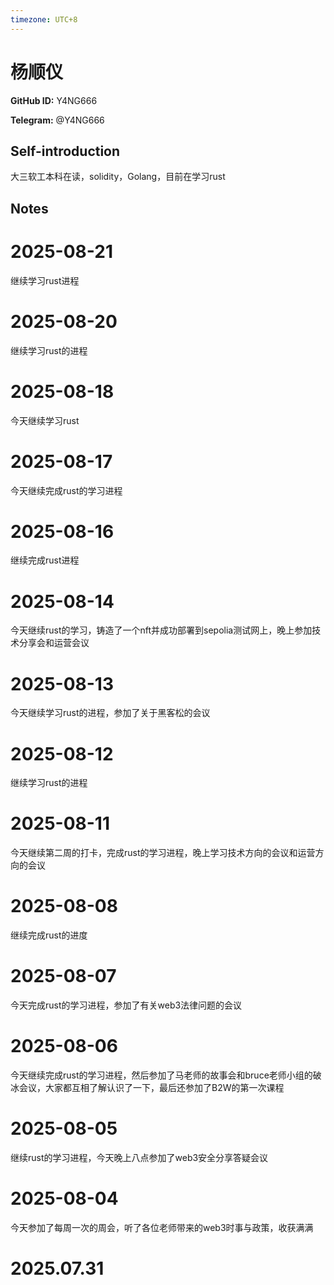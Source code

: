 ```yaml
---
timezone: UTC+8
---
```


# 杨顺仪

**GitHub ID:** Y4NG666

**Telegram:** @Y4NG666

## Self-introduction

大三软工本科在读，solidity，Golang，目前在学习rust

## Notes

<!-- Content_START -->
# 2025-08-21

继续学习rust进程

# 2025-08-20

继续学习rust的进程

# 2025-08-18

今天继续学习rust

# 2025-08-17

今天继续完成rust的学习进程

# 2025-08-16

继续完成rust进程

# 2025-08-14

今天继续rust的学习，铸造了一个nft并成功部署到sepolia测试网上，晚上参加技术分享会和运营会议

# 2025-08-13

今天继续学习rust的进程，参加了关于黑客松的会议

# 2025-08-12

继续学习rust的进程

# 2025-08-11

今天继续第二周的打卡，完成rust的学习进程，晚上学习技术方向的会议和运营方向的会议

# 2025-08-08

继续完成rust的进度

# 2025-08-07

今天完成rust的学习进程，参加了有关web3法律问题的会议

# 2025-08-06

今天继续完成rust的学习进程，然后参加了马老师的故事会和bruce老师小组的破冰会议，大家都互相了解认识了一下，最后还参加了B2W的第一次课程

# 2025-08-05

继续rust的学习进程，今天晚上八点参加了web3安全分享答疑会议

# 2025-08-04

今天参加了每周一次的周会，听了各位老师带来的web3时事与政策，收获满满

# 2025.07.31


<!-- Content_END -->
